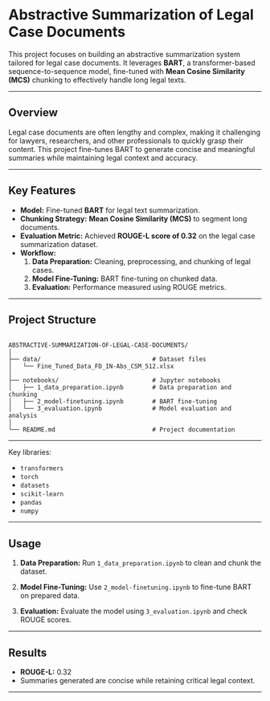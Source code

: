 # Abstractive Summarization of Legal Case Documents

This project focuses on building an abstractive summarization system tailored for legal case documents. It leverages **BART**, a transformer-based sequence-to-sequence model, fine-tuned with **Mean Cosine Similarity (MCS)** chunking to effectively handle long legal texts.

---

## Overview
Legal case documents are often lengthy and complex, making it challenging for lawyers, researchers, and other professionals to quickly grasp their content. This project fine-tunes BART to generate concise and meaningful summaries while maintaining legal context and accuracy.

---

## Key Features
- **Model:** Fine-tuned **BART** for legal text summarization.
- **Chunking Strategy:** **Mean Cosine Similarity (MCS)** to segment long documents.
- **Evaluation Metric:** Achieved **ROUGE-L score of 0.32** on the legal case summarization dataset.
- **Workflow:**  
  1. **Data Preparation:** Cleaning, preprocessing, and chunking of legal cases.  
  2. **Model Fine-Tuning:** BART fine-tuning on chunked data.  
  3. **Evaluation:** Performance measured using ROUGE metrics.

---

## Project Structure
```

ABSTRACTIVE-SUMMARIZATION-OF-LEGAL-CASE-DOCUMENTS/
│
├── data/                               # Dataset files
│   └── Fine_Tuned_Data_FD_IN-Abs_CSM_512.xlsx
│
├── notebooks/                          # Jupyter notebooks
│   ├── 1_data_preparation.ipynb        # Data preparation and chunking
│   ├── 2_model-finetuning.ipynb        # BART fine-tuning
│   └── 3_evaluation.ipynb              # Model evaluation and analysis
│                         
└── README.md                           # Project documentation

````

---
Key libraries:

* `transformers`
* `torch`
* `datasets`
* `scikit-learn`
* `pandas`
* `numpy`

---

## Usage

1. **Data Preparation:**
   Run `1_data_preparation.ipynb` to clean and chunk the dataset.

2. **Model Fine-Tuning:**
   Use `2_model-finetuning.ipynb` to fine-tune BART on prepared data.

3. **Evaluation:**
   Evaluate the model using `3_evaluation.ipynb` and check ROUGE scores.

---

## Results

* **ROUGE-L:** 0.32
* Summaries generated are concise while retaining critical legal context.

---

